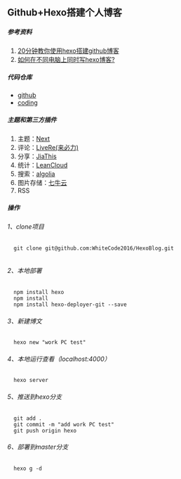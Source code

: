 ## Github+Hexo搭建个人博客
##### 参考资料
1. [20分钟教你使用hexo搭建github博客](http://www.jianshu.com/p/e99ed60390a8)
2. [如何在不同电脑上同时写hexo博客?](http://chown-jane-y.coding.me/2017/03/15/%E5%A6%82%E4%BD%95%E5%9C%A8%E4%B8%8D%E5%90%8C%E7%94%B5%E8%84%91%E4%B8%8A%E5%90%8C%E6%97%B6%E5%86%99hexo%E5%8D%9A%E5%AE%A2%EF%BC%9F/)

##### 代码仓库
- [github](http://www.github.com)
- [coding](http://www.coding.net) 

##### 主题和第三方插件
1. 主题：[Next](http://theme-next.iissnan.com/getting-started.html)
2. 评论：[LiveRe(来必力)](http://www.laibili.com.cn)
3. 分享：[JiaThis](http://www.jiathis.com/)
4. 统计：[LeanCloud](https://leancloud.cn)
5. 搜索：[algolia](https://www.algolia.com)
6. 图片存储：[七牛云](https://portal.qiniu.com)
7. RSS

##### 操作
###### 1、clone项目 
  ```
	git clone git@github.com:WhiteCode2016/HexoBlog.git
	
  ```
###### 2、本地部署
  ```
	npm install hexo
	npm install
	npm install hexo-deployer-git --save
  ```
###### 3、新建博文
  ```
	hexo new "work PC test"
  ```
###### 4、本地运行查看（localhost:4000）
  ```
	hexo server
  ```
###### 5、推送到hexo分支
  ```
	git add .
	git commit -m "add work PC test"
	git push origin hexo
  ```
###### 6、部署到master分支
  ```
	hexo g -d
  ```